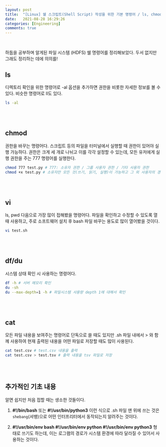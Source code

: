 ```yaml
---
layout: post
title:  "[Linux] 쉘 스크립트(Shell Script) 작성을 위한 기본 명령어 / ls, chmod, vi, cat, df du, env shebang"
date:   2021-08-28 16:29:26
categories: [Engineering]
comments: true
---
```

<br>

하둡을 공부하며 알게된 파일 시스템 (HDFS) 쉘 명령어를 정리해보았다. 두서 없지만 그래도 정리하는 데에 의의를!


## ls
디렉토리 확인을 위한 명령어로 -al 옵션을 추가하면 권한을 비롯한 자세한 정보를 볼 수 있다. 비슷한 명령어로 ll도 있다.
```bash
ls -al
``` 

<br><br>

## chmod
권한을 바꾸는 명령어다. 스크립트 등의 파일을 터미널에서 실행할 때 권한이 있어야 실행 가능하다. 권한은 크게 세 개로 나뉘고 이를 각각 설정할 수 있는데, 모든 유저에게 실행 권한을 주는 777 명령어를 실행한다.

```bash
chmod 777 test.py # 777: 소유자 권한 / 그룹 사용자 권한 / 기타 사용자 권한
chmod +x test.py # 소유자만 모든 것(쓰기, 읽기, 실행)이 가능하고 그 외 사용자의 경우는 읽기, 실행은 가능하나 쓰기는 불가능
``` 

<br><br>

## vi
ls, pwd 다음으로 가장 많이 접해봤을 명령어다. 파일을 확인하고 수정할 수 있도록 열 때 사용하고, 주로 소프트웨어 설치 후 bash 파일 바꾸는 용도로 많이 열어봤을 것이다.

```bash
vi test.sh
```

<br><br>

## df/du
시스템 상태 확인 시 사용하는 명령어다. 

```bash
df -h # 서버 메모리 확인
du -sh
du --max-depth=1 -h # 파일시스템 사용량 depth 1에 대해서 확인
```  

<br><br>

## cat
모든 파일 내용을 보여주는 명령어로 단독으로 쓸 때도 있지만 .sh 파일 내에서 > 와 함께 사용하여 현재 출력된 내용을 어떤 파일로 저장할 때도 많이 사용된다.

```bash
cat test.csv # test.csv 내용을 출력
cat test.csv > test.tsv # 출력 내용을 tsv 파일로 저장
```  

<br><br>

## 추가적인 기초 내용
알면 쉽지만 처음 접할 때는 생소한 것들이다.
1. **#!/bin/bash** 또는 **#!/usr/bin/python3** 이런 식으로 .sh 파일 맨 위에 쓰는 것은 `shebang`(셔뱅)으로 어떤 인터프리터에서 동작되는지 알려주는 것이다.

2. **#!/usr/bin/env bash #!/usr/bin/env python #!/usr/bin/env python3** 형태로 쓰기도 하는데, 이는 로그램의 경로가 시스템 환경에 따라 달라질 수 있어서 사용하는 것이다.


